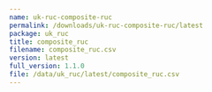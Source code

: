 ```yaml
---
name: uk-ruc-composite-ruc
permalink: /downloads/uk-ruc-composite-ruc/latest
package: uk_ruc
title: composite_ruc
filename: composite_ruc.csv
version: latest
full_version: 1.1.0
file: /data/uk_ruc/latest/composite_ruc.csv
---
```

